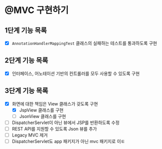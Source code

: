 # @MVC 구현하기

## 1단계 기능 목록

- [x] `AnnotationHandlerMappingTest` 클래스의 실패하는 테스트를 통과하도록 구현

## 2단계 기능 목록

- [x] 인터페이스, 어노테이션 기반의 컨트롤러를 모두 사용할 수 있도록 구현

## 3단계 기능 목록

- [x] 화면에 대한 책임은 View 클래스가 갖도록 구현
    - [x] JspView 클래스를 구현
    - [ ] JsonView 클래스를 구현
- [ ] DispatcherServlet이 아닌 뷰에서 JSP를 반환하도록 수정
- [ ] REST API를 지원할 수 있도록 Json 뷰를 추가
- [ ] Legacy MVC 제거
- [ ] DispatcherServlet도 app 패키지가 아닌 mvc 패키지로 이ㅌ
